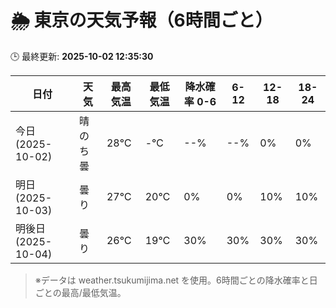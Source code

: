 # 🌦️ 東京の天気予報（6時間ごと）

🕒 最終更新: **2025-10-02 12:35:30**

| 日付 | 天気 | 最高気温 | 最低気温 | 降水確率 0-6 | 6-12 | 12-18 | 18-24 |
|------|------|----------|----------|------------|------|------|------|
| 今日 (2025-10-02) | 晴のち曇 | 28℃ | -℃ | --% | --% | 0% | 0% |
| 明日 (2025-10-03) | 曇り | 27℃ | 20℃ | 0% | 0% | 10% | 10% |
| 明後日 (2025-10-04) | 曇り | 26℃ | 19℃ | 30% | 30% | 30% | 30% |

> ※データは weather.tsukumijima.net を使用。6時間ごとの降水確率と日ごとの最高/最低気温。
